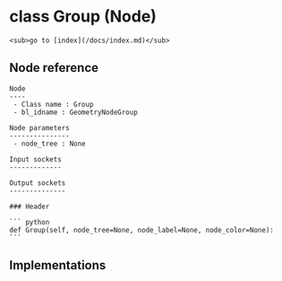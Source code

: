# class Group (Node)

    <sub>go to [index](/docs/index.md)</sub>
    
## Node reference

    Node
    ----
     - Class name : Group
     - bl_idname : GeometryNodeGroup
    
    Node parameters
    ---------------
     - node_tree : None
    
    Input sockets
    -------------
    
    Output sockets
    --------------
    
    ### Header

    ``` python
    def Group(self, node_tree=None, node_label=None, node_color=None):
    ```
    
## Implementations

    
    